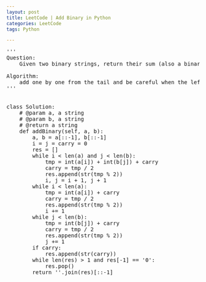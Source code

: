 ```yaml
---
layout: post
title: LeetCode | Add Binary in Python
categories: LeetCode
tags: Python

---
```

<!-- import js for mathjax -->
<script src="http://cdn.mathjax.org/mathjax/latest/MathJax.js?config=default"></script>
<script type="text/x-mathjax-config">
MathJax.Hub.Config({
tex2jax: {inlineMath: [['$','$'], ['\\(','\\)']]}
});
</script>


<pre>
'''
Question:
    Given two binary strings, return their sum (also a binary string).

Algorithm:
    add one by one from the tail and be careful when the left carry is not 0
'''


class Solution:
    # @param a, a string
    # @param b, a string
    # @return a string
    def addBinary(self, a, b):
        a, b = a[::-1], b[::-1]
        i = j = carry = 0
        res = []
        while i < len(a) and j < len(b):
            tmp = int(a[i]) + int(b[j]) + carry
            carry = tmp / 2
            res.append(str(tmp % 2))
            i, j = i + 1, j + 1
        while i < len(a):
            tmp = int(a[i]) + carry
            carry = tmp / 2
            res.append(str(tmp % 2))
            i += 1
        while j < len(b):
            tmp = int(b[j]) + carry
            carry = tmp / 2
            res.append(str(tmp % 2))
            j += 1
        if carry:
            res.append(str(carry))
        while len(res) > 1 and res[-1] == '0':
            res.pop()
        return ''.join(res)[::-1]
</pre>
